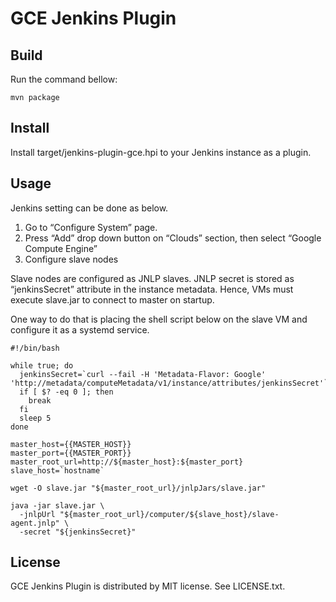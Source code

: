 # GCE Jenkins Plugin

## Build

Run the command bellow:

    mvn package

## Install

Install target/jenkins-plugin-gce.hpi to your Jenkins instance as a plugin.

## Usage

Jenkins setting can be done as below.

1.  Go to “Configure System” page.
2.  Press “Add” drop down button on “Clouds” section, then select “Google Compute Engine”
3.  Configure slave nodes

Slave nodes are configured as JNLP slaves.
JNLP secret is stored as “jenkinsSecret” attribute in the instance metadata.
Hence, VMs must execute slave.jar to connect to master on startup.

One way to do that is placing the shell script below on the slave VM
and configure it as a systemd service.

    #!/bin/bash

    while true; do
      jenkinsSecret=`curl --fail -H 'Metadata-Flavor: Google' 'http://metadata/computeMetadata/v1/instance/attributes/jenkinsSecret'`
      if [ $? -eq 0 ]; then
        break
      fi
      sleep 5
    done

    master_host={{MASTER_HOST}}
    master_port={{MASTER_PORT}}
    master_root_url=http://${master_host}:${master_port}
    slave_host=`hostname`

    wget -O slave.jar "${master_root_url}/jnlpJars/slave.jar"

    java -jar slave.jar \
      -jnlpUrl "${master_root_url}/computer/${slave_host}/slave-agent.jnlp" \
      -secret "${jenkinsSecret}"

## License

GCE Jenkins Plugin is distributed by MIT license.
See LICENSE.txt.

<!-- vim: set et sw=2 sts=2 : -->
